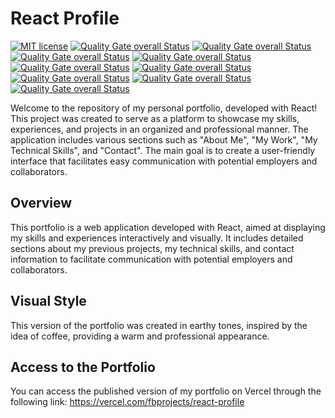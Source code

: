 # React Profile

[![MIT license](https://img.shields.io/badge/license-MIT-brightgreen.svg)](https://opensource.org/licenses/MIT)
[![Quality Gate overall Status](https://sonarcloud.io/api/project_badges/measure?project=fonteeboa_react-profile&metric=alert_status)](https://sonarcloud.io/summary/overall?id=fonteeboa_react-profile)
[![Quality Gate overall Status](https://sonarcloud.io/api/project_badges/measure?project=fonteeboa_react-profile&metric=security_rating)](https://sonarcloud.io/summary/overall?id=fonteeboa_react-profile)
[![Quality Gate overall Status](https://sonarcloud.io/api/project_badges/measure?project=fonteeboa_react-profile&metric=vulnerabilities)](https://sonarcloud.io/summary/overall?id=fonteeboa_react-profile)
[![Quality Gate overall Status](https://sonarcloud.io/api/project_badges/measure?project=fonteeboa_react-profile&metric=sqale_index)](https://sonarcloud.io/summary/overall?id=fonteeboa_react-profile)
[![Quality Gate overall Status](https://sonarcloud.io/api/project_badges/measure?project=fonteeboa_react-profile&metric=reliability_rating)](https://sonarcloud.io/summary/overall?id=fonteeboa_react-profile)
[![Quality Gate overall Status](https://sonarcloud.io/api/project_badges/measure?project=fonteeboa_react-profile&metric=duplicated_lines_density)](https://sonarcloud.io/summary/overall?id=fonteeboa_react-profile)
[![Quality Gate overall Status](https://sonarcloud.io/api/project_badges/measure?project=fonteeboa_react-profile&metric=code_smells)](https://sonarcloud.io/summary/overall?id=fonteeboa_react-profile)
[![Quality Gate overall Status](https://sonarcloud.io/api/project_badges/measure?project=fonteeboa_react-profile&metric=sqale_rating)](https://sonarcloud.io/summary/overall?id=fonteeboa_react-profile)
[![Quality Gate overall Status](https://sonarcloud.io/api/project_badges/measure?project=fonteeboa_react-profile&metric=coverage)](https://sonarcloud.io/summary/overall?id=fonteeboa_react-profile)

Welcome to the repository of my personal portfolio, developed with React! This project was created to serve as a platform to showcase my skills, experiences, and projects in an organized and professional manner. The application includes various sections such as "About Me", "My Work", "My Technical Skills", and "Contact". The main goal is to create a user-friendly interface that facilitates easy communication with potential employers and collaborators.

## Overview
This portfolio is a web application developed with React, aimed at displaying my skills and experiences interactively and visually. It includes detailed sections about my previous projects, my technical skills, and contact information to facilitate communication with potential employers and collaborators.

## Visual Style
This version of the portfolio was created in earthy tones, inspired by the idea of coffee, providing a warm and professional appearance.

## Access to the Portfolio
You can access the published version of my portfolio on Vercel through the following link:
https://vercel.com/fbprojects/react-profile